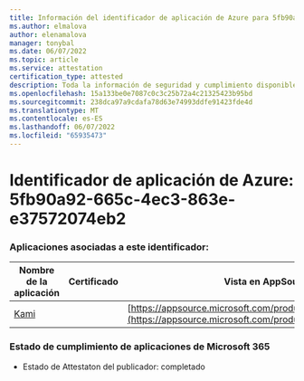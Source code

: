 ```yaml
---
title: Información del identificador de aplicación de Azure para 5fb90a92-665c-4ec3-863e-e37572074eb2
ms.author: elmalova
author: elenamalova
manager: tonybal
ms.date: 06/07/2022
ms.topic: article
ms.service: attestation
certification_type: attested
description: Toda la información de seguridad y cumplimiento disponible para 5fb90a92-665c-4ec3-863e-e37572074eb2.
ms.openlocfilehash: 15a133be0e7087c0c3c25b72a4c21325423b95bd
ms.sourcegitcommit: 238dca97a9cdafa78d63e74993ddfe91423fde4d
ms.translationtype: MT
ms.contentlocale: es-ES
ms.lasthandoff: 06/07/2022
ms.locfileid: "65935473"
---
```

# <a name="azure-app-id-5fb90a92-665c-4ec3-863e-e37572074eb2"></a>Identificador de aplicación de Azure: 5fb90a92-665c-4ec3-863e-e37572074eb2


### <a name="apps-associated-with-this-id"></a>Aplicaciones asociadas a este identificador:
| **Nombre de la aplicación** | **Certificado** | **Vista en AppSource** |
|--------------|---------------|-----------------------|
| [Kami](../forward/WA200004148.md) |  | [https://appsource.microsoft.com/product/office/WA200004148](https://appsource.microsoft.com/product/office/WA200004148) |

### <a name="microsoft-365-app-compliance-status"></a>Estado de cumplimiento de aplicaciones de Microsoft 365
- Estado de Attestaton del publicador: completado
